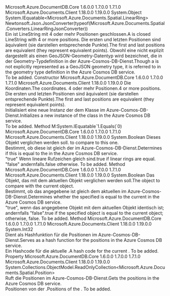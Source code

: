 <Type Name="LinearRing" FullName="Microsoft.Azure.Documents.Spatial.LinearRing">
  <TypeSignature Language="C#" Value="public sealed class LinearRing : IEquatable&lt;Microsoft.Azure.Documents.Spatial.LinearRing&gt;" />
  <TypeSignature Language="ILAsm" Value=".class public auto ansi sealed beforefieldinit LinearRing extends System.Object implements class System.IEquatable`1&lt;class Microsoft.Azure.Documents.Spatial.LinearRing&gt;" />
  <TypeSignature Language="DocId" Value="T:Microsoft.Azure.Documents.Spatial.LinearRing" />
  <TypeSignature Language="VB.NET" Value="Public NotInheritable Class LinearRing&#xA;Implements IEquatable(Of LinearRing)" />
  <TypeSignature Language="F#" Value="type LinearRing = class&#xA;    interface IEquatable&lt;LinearRing&gt;" />
  <AssemblyInfo>
    <AssemblyName>Microsoft.Azure.DocumentDB.Core</AssemblyName>
    <AssemblyVersion>1.6.0.0</AssemblyVersion>
    <AssemblyVersion>1.7.0.0</AssemblyVersion>
    <AssemblyVersion>1.7.1.0</AssemblyVersion>
  </AssemblyInfo>
  <AssemblyInfo>
    <AssemblyName>Microsoft.Azure.Documents.Client</AssemblyName>
    <AssemblyVersion>1.18.0.0</AssemblyVersion>
    <AssemblyVersion>1.19.0.0</AssemblyVersion>
  </AssemblyInfo>
  <Base>
    <BaseTypeName>System.Object</BaseTypeName>
  </Base>
  <Interfaces>
    <Interface>
      <InterfaceName>System.IEquatable&lt;Microsoft.Azure.Documents.Spatial.LinearRing&gt;</InterfaceName>
    </Interface>
  </Interfaces>
  <Attributes>
    <Attribute>
      <AttributeName>Newtonsoft.Json.JsonConverter(typeof(Microsoft.Azure.Documents.Spatial.Converters.LinearRingJsonConverter))</AttributeName>
    </Attribute>
  </Attributes>
  <Docs>
    <summary>
            <span data-ttu-id="d355e-101">Ein <see cref="T:Microsoft.Azure.Documents.Spatial.LinearRing" /> ist LineString mit 4 oder mehr Positionen geschlossen.</span><span class="sxs-lookup"><span data-stu-id="d355e-101">A <see cref="T:Microsoft.Azure.Documents.Spatial.LinearRing" /> is closed LineString with 4 or more positions.</span></span> <span data-ttu-id="d355e-102">Die ersten und letzten Positionen sind äquivalent (sie darstellen entsprechende Punkte).</span><span class="sxs-lookup"><span data-stu-id="d355e-102">The first and last positions are equivalent (they represent equivalent points).</span></span>
            <span data-ttu-id="d355e-103">Obwohl eine <see cref="T:Microsoft.Azure.Documents.Spatial.LinearRing" /> nicht explizit dargestellt als einen GeoJSON-Geometry-Datentyp wird bezeichnet, die in der <see cref="T:Microsoft.Azure.Documents.Spatial.Polygon" /> Geometry-Typdefinition in der Azure-Cosmos-DB-Dienst.</span><span class="sxs-lookup"><span data-stu-id="d355e-103">Though a <see cref="T:Microsoft.Azure.Documents.Spatial.LinearRing" /> is not explicitly represented as a GeoJSON geometry type, it is referred to in the <see cref="T:Microsoft.Azure.Documents.Spatial.Polygon" /> geometry type definition in the Azure Cosmos DB service.</span></span>
            </summary>
    <remarks>To be added.</remarks>
  </Docs>
  <Members>
    <Member MemberName=".ctor">
      <MemberSignature Language="C#" Value="public LinearRing (System.Collections.Generic.IList&lt;Microsoft.Azure.Documents.Spatial.Position&gt; coordinates);" />
      <MemberSignature Language="ILAsm" Value=".method public hidebysig specialname rtspecialname instance void .ctor(class System.Collections.Generic.IList`1&lt;class Microsoft.Azure.Documents.Spatial.Position&gt; coordinates) cil managed" />
      <MemberSignature Language="DocId" Value="M:Microsoft.Azure.Documents.Spatial.LinearRing.#ctor(System.Collections.Generic.IList{Microsoft.Azure.Documents.Spatial.Position})" />
      <MemberSignature Language="VB.NET" Value="Public Sub New (coordinates As IList(Of Position))" />
      <MemberSignature Language="F#" Value="new Microsoft.Azure.Documents.Spatial.LinearRing : System.Collections.Generic.IList&lt;Microsoft.Azure.Documents.Spatial.Position&gt; -&gt; Microsoft.Azure.Documents.Spatial.LinearRing" Usage="new Microsoft.Azure.Documents.Spatial.LinearRing coordinates" />
      <MemberType>Constructor</MemberType>
      <AssemblyInfo>
        <AssemblyName>Microsoft.Azure.DocumentDB.Core</AssemblyName>
        <AssemblyVersion>1.6.0.0</AssemblyVersion>
        <AssemblyVersion>1.7.0.0</AssemblyVersion>
        <AssemblyVersion>1.7.1.0</AssemblyVersion>
      </AssemblyInfo>
      <AssemblyInfo>
        <AssemblyName>Microsoft.Azure.Documents.Client</AssemblyName>
        <AssemblyVersion>1.18.0.0</AssemblyVersion>
        <AssemblyVersion>1.19.0.0</AssemblyVersion>
      </AssemblyInfo>
      <Parameters>
        <Parameter Name="coordinates" Type="System.Collections.Generic.IList&lt;Microsoft.Azure.Documents.Spatial.Position&gt;" />
      </Parameters>
      <Docs>
        <param name="coordinates">
            <span data-ttu-id="d355e-104">Die Koordinaten.</span><span class="sxs-lookup"><span data-stu-id="d355e-104">The coordinates.</span></span> <span data-ttu-id="d355e-105">4 oder mehr Positionen.</span><span class="sxs-lookup"><span data-stu-id="d355e-105">4 or more positions.</span></span> <span data-ttu-id="d355e-106">Die ersten und letzten Positionen sind äquivalent (sie darstellen entsprechende Punkte).</span><span class="sxs-lookup"><span data-stu-id="d355e-106">The first and last positions are equivalent (they represent equivalent points).</span></span>
            </param>
        <summary>
            <span data-ttu-id="d355e-107">Initialisiert eine neue Instanz der dem <see cref="T:Microsoft.Azure.Documents.Spatial.LinearRing" /> Klasse im Azure-Cosmos-DB-Dienst.</span><span class="sxs-lookup"><span data-stu-id="d355e-107">Initializes a new instance of the <see cref="T:Microsoft.Azure.Documents.Spatial.LinearRing" /> class in the Azure Cosmos DB service.</span></span>
            </summary>
        <remarks>To be added.</remarks>
      </Docs>
    </Member>
    <Member MemberName="Equals">
      <MemberSignature Language="C#" Value="public bool Equals (Microsoft.Azure.Documents.Spatial.LinearRing other);" />
      <MemberSignature Language="ILAsm" Value=".method public hidebysig newslot virtual instance bool Equals(class Microsoft.Azure.Documents.Spatial.LinearRing other) cil managed" />
      <MemberSignature Language="DocId" Value="M:Microsoft.Azure.Documents.Spatial.LinearRing.Equals(Microsoft.Azure.Documents.Spatial.LinearRing)" />
      <MemberSignature Language="VB.NET" Value="Public Function Equals (other As LinearRing) As Boolean" />
      <MemberSignature Language="F#" Value="override this.Equals : Microsoft.Azure.Documents.Spatial.LinearRing -&gt; bool" Usage="linearRing.Equals other" />
      <MemberType>Method</MemberType>
      <Implements>
        <InterfaceMember>M:System.IEquatable`1.Equals(`0)</InterfaceMember>
      </Implements>
      <AssemblyInfo>
        <AssemblyName>Microsoft.Azure.DocumentDB.Core</AssemblyName>
        <AssemblyVersion>1.6.0.0</AssemblyVersion>
        <AssemblyVersion>1.7.0.0</AssemblyVersion>
        <AssemblyVersion>1.7.1.0</AssemblyVersion>
      </AssemblyInfo>
      <AssemblyInfo>
        <AssemblyName>Microsoft.Azure.Documents.Client</AssemblyName>
        <AssemblyVersion>1.18.0.0</AssemblyVersion>
        <AssemblyVersion>1.19.0.0</AssemblyVersion>
      </AssemblyInfo>
      <ReturnValue>
        <ReturnType>System.Boolean</ReturnType>
      </ReturnValue>
      <Parameters>
        <Parameter Name="other" Type="Microsoft.Azure.Documents.Spatial.LinearRing" />
      </Parameters>
      <Docs>
        <param name="other">
          <span data-ttu-id="d355e-108"><see cref="T:Microsoft.Azure.Documents.Spatial.LinearRing" />Dieses Objekt verglichen werden soll.</span><span class="sxs-lookup"><span data-stu-id="d355e-108"><see cref="T:Microsoft.Azure.Documents.Spatial.LinearRing" /> to compare to this one.</span></span></param>
        <summary>
            <span data-ttu-id="d355e-109">Bestimmt, ob diese <see cref="T:Microsoft.Azure.Documents.Spatial.LinearRing" /> ist gleich der <paramref name="other" /> im Azure-Cosmos-DB-Dienst.</span><span class="sxs-lookup"><span data-stu-id="d355e-109">Determines if this <see cref="T:Microsoft.Azure.Documents.Spatial.LinearRing" /> is equal to the <paramref name="other" /> in the Azure Cosmos DB service.</span></span>
            </summary>
        <returns>
          <span data-ttu-id="d355e-110"><c>"true"</c> Wenn lineare Rufzeichen gleich sind.</span><span class="sxs-lookup"><span data-stu-id="d355e-110"><c>true</c> if linear rings are equal.</span></span> <span data-ttu-id="d355e-111"><c>"false"</c> andernfalls.</span><span class="sxs-lookup"><span data-stu-id="d355e-111"><c>false</c> otherwise.</span></span></returns>
        <remarks>To be added.</remarks>
      </Docs>
    </Member>
    <Member MemberName="Equals">
      <MemberSignature Language="C#" Value="public override bool Equals (object obj);" />
      <MemberSignature Language="ILAsm" Value=".method public hidebysig virtual instance bool Equals(object obj) cil managed" />
      <MemberSignature Language="DocId" Value="M:Microsoft.Azure.Documents.Spatial.LinearRing.Equals(System.Object)" />
      <MemberSignature Language="VB.NET" Value="Public Overrides Function Equals (obj As Object) As Boolean" />
      <MemberSignature Language="F#" Value="override this.Equals : obj -&gt; bool" Usage="linearRing.Equals obj" />
      <MemberType>Method</MemberType>
      <AssemblyInfo>
        <AssemblyName>Microsoft.Azure.DocumentDB.Core</AssemblyName>
        <AssemblyVersion>1.6.0.0</AssemblyVersion>
        <AssemblyVersion>1.7.0.0</AssemblyVersion>
        <AssemblyVersion>1.7.1.0</AssemblyVersion>
      </AssemblyInfo>
      <AssemblyInfo>
        <AssemblyName>Microsoft.Azure.Documents.Client</AssemblyName>
        <AssemblyVersion>1.18.0.0</AssemblyVersion>
        <AssemblyVersion>1.19.0.0</AssemblyVersion>
      </AssemblyInfo>
      <ReturnValue>
        <ReturnType>System.Boolean</ReturnType>
      </ReturnValue>
      <Parameters>
        <Parameter Name="obj" Type="System.Object" />
      </Parameters>
      <Docs>
        <param name="obj"><span data-ttu-id="d355e-112">Das Objekt, das mit dem aktuellen Objekt verglichen werden soll.</span><span class="sxs-lookup"><span data-stu-id="d355e-112">The object to compare with the current object.</span></span> </param>
        <summary>
            <span data-ttu-id="d355e-113">Bestimmt, ob das angegebene <see cref="T:Microsoft.Azure.Documents.Spatial.LinearRing" /> ist gleich dem aktuellen <see cref="T:Microsoft.Azure.Documents.Spatial.LinearRing" /> im Azure-Cosmos-DB-Dienst.</span><span class="sxs-lookup"><span data-stu-id="d355e-113">Determines whether the specified <see cref="T:Microsoft.Azure.Documents.Spatial.LinearRing" /> is equal to the current <see cref="T:Microsoft.Azure.Documents.Spatial.LinearRing" /> in the Azure Cosmos DB service.</span></span>
            </summary>
        <returns>
            <span data-ttu-id="d355e-114">"true", wenn das angegebene Objekt mit dem aktuellen Objekt identisch ist; andernfalls "false".</span><span class="sxs-lookup"><span data-stu-id="d355e-114">true if the specified object  is equal to the current object; otherwise, false.</span></span>
            </returns>
        <remarks>To be added.</remarks>
      </Docs>
    </Member>
    <Member MemberName="GetHashCode">
      <MemberSignature Language="C#" Value="public override int GetHashCode ();" />
      <MemberSignature Language="ILAsm" Value=".method public hidebysig virtual instance int32 GetHashCode() cil managed" />
      <MemberSignature Language="DocId" Value="M:Microsoft.Azure.Documents.Spatial.LinearRing.GetHashCode" />
      <MemberSignature Language="VB.NET" Value="Public Overrides Function GetHashCode () As Integer" />
      <MemberSignature Language="F#" Value="override this.GetHashCode : unit -&gt; int" Usage="linearRing.GetHashCode " />
      <MemberType>Method</MemberType>
      <AssemblyInfo>
        <AssemblyName>Microsoft.Azure.DocumentDB.Core</AssemblyName>
        <AssemblyVersion>1.6.0.0</AssemblyVersion>
        <AssemblyVersion>1.7.0.0</AssemblyVersion>
        <AssemblyVersion>1.7.1.0</AssemblyVersion>
      </AssemblyInfo>
      <AssemblyInfo>
        <AssemblyName>Microsoft.Azure.Documents.Client</AssemblyName>
        <AssemblyVersion>1.18.0.0</AssemblyVersion>
        <AssemblyVersion>1.19.0.0</AssemblyVersion>
      </AssemblyInfo>
      <ReturnValue>
        <ReturnType>System.Int32</ReturnType>
      </ReturnValue>
      <Parameters />
      <Docs>
        <summary>
            <span data-ttu-id="d355e-115">Dient als Hashfunktion für die <see cref="T:Microsoft.Azure.Documents.Spatial.LinearRing" /> Positionen im Azure-Cosmos-DB-Dienst.</span><span class="sxs-lookup"><span data-stu-id="d355e-115">Serves as a hash function for the <see cref="T:Microsoft.Azure.Documents.Spatial.LinearRing" /> positions in the Azure Cosmos DB service.</span></span> 
            </summary>
        <returns>
            <span data-ttu-id="d355e-116">Ein Hashcode für die aktuelle <see cref="T:Microsoft.Azure.Documents.Spatial.LinearRing" />.</span><span class="sxs-lookup"><span data-stu-id="d355e-116">A hash code for the current <see cref="T:Microsoft.Azure.Documents.Spatial.LinearRing" />.</span></span>
            </returns>
        <remarks>To be added.</remarks>
      </Docs>
    </Member>
    <Member MemberName="Positions">
      <MemberSignature Language="C#" Value="public System.Collections.ObjectModel.ReadOnlyCollection&lt;Microsoft.Azure.Documents.Spatial.Position&gt; Positions { get; }" />
      <MemberSignature Language="ILAsm" Value=".property instance class System.Collections.ObjectModel.ReadOnlyCollection`1&lt;class Microsoft.Azure.Documents.Spatial.Position&gt; Positions" />
      <MemberSignature Language="DocId" Value="P:Microsoft.Azure.Documents.Spatial.LinearRing.Positions" />
      <MemberSignature Language="VB.NET" Value="Public ReadOnly Property Positions As ReadOnlyCollection(Of Position)" />
      <MemberSignature Language="F#" Value="member this.Positions : System.Collections.ObjectModel.ReadOnlyCollection&lt;Microsoft.Azure.Documents.Spatial.Position&gt;" Usage="Microsoft.Azure.Documents.Spatial.LinearRing.Positions" />
      <MemberType>Property</MemberType>
      <AssemblyInfo>
        <AssemblyName>Microsoft.Azure.DocumentDB.Core</AssemblyName>
        <AssemblyVersion>1.6.0.0</AssemblyVersion>
        <AssemblyVersion>1.7.0.0</AssemblyVersion>
        <AssemblyVersion>1.7.1.0</AssemblyVersion>
      </AssemblyInfo>
      <AssemblyInfo>
        <AssemblyName>Microsoft.Azure.Documents.Client</AssemblyName>
        <AssemblyVersion>1.18.0.0</AssemblyVersion>
        <AssemblyVersion>1.19.0.0</AssemblyVersion>
      </AssemblyInfo>
      <ReturnValue>
        <ReturnType>System.Collections.ObjectModel.ReadOnlyCollection&lt;Microsoft.Azure.Documents.Spatial.Position&gt;</ReturnType>
      </ReturnValue>
      <Docs>
        <summary>
            <span data-ttu-id="d355e-117">Ruft die <see cref="T:Microsoft.Azure.Documents.Spatial.LinearRing" /> Positionen im Azure-Cosmos-DB-Dienst.</span><span class="sxs-lookup"><span data-stu-id="d355e-117">Gets the <see cref="T:Microsoft.Azure.Documents.Spatial.LinearRing" /> positions in the Azure Cosmos DB service.</span></span>
            </summary>
        <value>
            <span data-ttu-id="d355e-118">Positionen von der <see cref="T:Microsoft.Azure.Documents.Spatial.LinearRing" />.</span><span class="sxs-lookup"><span data-stu-id="d355e-118">Positions of the <see cref="T:Microsoft.Azure.Documents.Spatial.LinearRing" />.</span></span>
            </value>
        <remarks>To be added.</remarks>
      </Docs>
    </Member>
  </Members>
</Type>